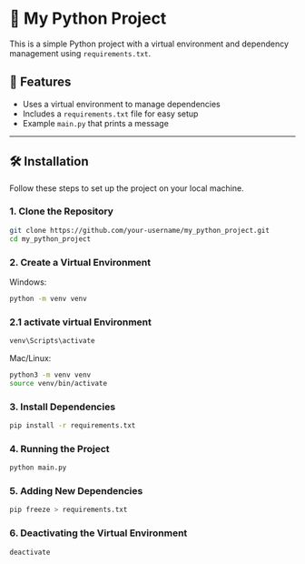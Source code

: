# 🐍 My Python Project

This is a simple Python project with a virtual environment and dependency management using `requirements.txt`.

## 🚀 Features

- Uses a virtual environment to manage dependencies
- Includes a `requirements.txt` file for easy setup
- Example `main.py` that prints a message

---

## 🛠️ Installation

Follow these steps to set up the project on your local machine.

### 1. Clone the Repository

```bash
git clone https://github.com/your-username/my_python_project.git
cd my_python_project
```

### 2. Create a Virtual Environment

Windows:

```bash
python -m venv venv
```

### 2.1 activate virtual Environment

```bash
venv\Scripts\activate
```

Mac/Linux: 

```bash
python3 -m venv venv
source venv/bin/activate
```


### 3. Install Dependencies

```bash
pip install -r requirements.txt
```


### 4. Running the Project

```bash
python main.py
```


### 5. Adding New Dependencies

```bash
pip freeze > requirements.txt
```

### 6. Deactivating the Virtual Environment

```bash
deactivate
```